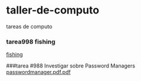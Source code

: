 
# taller-de-computo
tareas de computo


### tarea998 fishing
[fishing](https://drive.google.com/file/d/14SSOADB-i2yJrFTxEX-dPFGkuPVzF5C5/view?usp=sharing)


###tarea #988 Investigar sobre Password Managers
[passwordmanager.pdf.pdf](https://github.com/user-attachments/files/22537874/passwordmanager.pdf.pdf)

